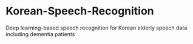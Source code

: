 # Korean-Speech-Recognition

Deep learning-based speech recognition for Korean elderly speech data including dementia patients 
